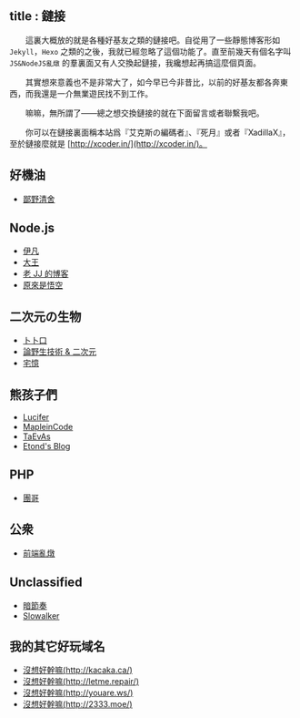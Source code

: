 title       : 鏈接
---

　　這裏大概放的就是各種好基友之類的鏈接吧。自從用了一些靜態博客形如 `Jekyll`，`Hexo` 之類的之後，我就已經忽略了這個功能了。直至前幾天有個名字叫 `JS&NodeJS亂燉` 的羣裏面又有人交換起鏈接，我纔想起再搞這麼個頁面。

　　其實想來意義也不是非常大了，如今早已今非昔比，以前的好基友都各奔東西，而我還是一介無業遊民找不到工作。

　　嘛嘛，無所謂了——總之想交換鏈接的就在下面留言或者聯繫我吧。

　　你可以在鏈接裏面稱本站爲『艾克斯の編碼者』、『死月』或者『XadillaX』，至於鏈接麼就是 [http://xcoder.in/](http://xcoder.in/)。

## 好機油

+ [鄙野清舍](http://xgley.cc/)

## Node.js

+ [伊凡](http://77.yt/)
+ [大王](http://huangj.in/)
+ [老 JJ 的博客](http://bg.biedalian.com/)
+ [原來是悟空](http://www.robanlee.com)

## 二次元の生物

+ [卜卜口](http://i.mouto.org/#me)
+ [論野生技術 & 二次元](http://yooooo.us/)
+ [宅憶](http://www.qqntr.com/)

## 熊孩子們

+ [Lucifer](http://ikaros.club/)
+ [MapleinCode](http://mapleincode.com/)
+ [TaEvAs](http://taevas.xyz/)
+ [Etond's Blog](http://monkeyde17.github.io/)

## PHP

+ [團哥](http://crazyphper.com/)

## 公衆

+ [前端亂燉](http://html-js.com/)

## Unclassified

+ [暗節奏](http://darkrhythm.net/)
+ [Slowalker](http://slowalker.gitcafe.com/)

## 我的其它好玩域名

+ [沒想好幹嘛(http://kacaka.ca/)](http://kacaka.ca/)
+ [沒想好幹嘛(http://letme.repair/)](http://letme.repair/)
+ [沒想好幹嘛(http://youare.ws/)](http://youare.ws/)
+ [沒想好幹嘛(http://2333.moe/)](http://2333.moe/)
